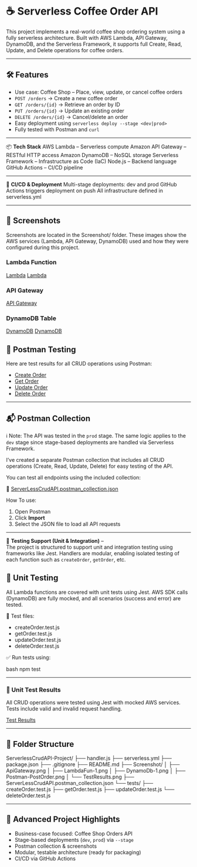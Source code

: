 # ☕️ Serverless Coffee Order API

This project implements a real-world coffee shop ordering system using a fully serverless architecture. Built with AWS Lambda, API Gateway, DynamoDB, and the Serverless Framework, it supports full Create, Read, Update, and Delete operations for coffee orders.

---

## 🛠️ Features

- Use case: Coffee Shop – Place, view, update, or cancel coffee orders
- `POST /orders` → Create a new coffee order
- `GET /orders/{id}` → Retrieve an order by ID
- `PUT /orders/{id}` → Update an existing order
- `DELETE /orders/{id}` → Cancel/delete an order
- Easy deployment using `serverless deploy --stage <dev|prod>`
- Fully tested with Postman and `curl`

---

📦 **Tech Stack**
AWS Lambda – Serverless compute
Amazon API Gateway – RESTful HTTP access
Amazon DynamoDB – NoSQL storage
Serverless Framework – Infrastructure as Code (IaC)
Node.js – Backend language
GitHub Actions – CI/CD pipeline

---

🚀 **CI/CD & Deployment**
Multi-stage deployments: dev and prod
GitHub Actions triggers deployment on push
All infrastructure defined in serverless.yml

---


## 📸 Screenshots

Screenshots are located in the Screenshot/ folder. These images show the AWS services (Lambda, API Gateway, DynamoDB) used and how they were configured during this project.

### Lambda Function  
[Lambda](./Screenshot/LambdaFun-1.png)
[Lambda](./Screenshot/LambdaFun-2.png)

### API Gateway  
[API Gateway](./Screenshot/ApiGateway.png)

### DynamoDB Table  
[DynamoDB](./Screenshot/DynamoDb-1.png)
[DynamoDB](./Screenshot/DynamoDb-2.png)

## 📸 Postman Testing

Here are test results for all CRUD operations using Postman:
- [Create Order](./Screenshot/Postman-PostOrder.png)
- [Get Order](./Screenshot/Postman-GetOrder.png)
- [Update Order](./Screenshot/Postman-UpdateOrder.png)
- [Delete Order](./Screenshot/Postman-DeleteOrder.png)

---

## 📬 Postman Collection

ℹ️ Note: The API was tested in the `prod` stage. The same logic applies to the `dev` stage since stage-based deployments are handled via Serverless Framework.


I’ve created a separate Postman collection that includes all CRUD operations (Create, Read, Update, Delete) for easy testing of the API.

You can test all endpoints using the included collection:

📁 [ServerLessCrudAPI.postman_collection.json](./ServerLessCrudAPI.postman_collection.json)


How To use:
1. Open Postman
2. Click **Import**
3. Select the JSON file to load all API requests

---

🧪 **Testing Support (Unit & Integration)** –  
The project is structured to support unit and integration testing using frameworks like Jest. Handlers are modular, enabling isolated testing of each function such as `createOrder`, `getOrder`, etc.



## 🧪 Unit Testing

All Lambda functions are covered with unit tests using Jest. AWS SDK calls (DynamoDB) are fully mocked, and all scenarios (success and error) are tested.

📁 Test files:
- createOrder.test.js
- getOrder.test.js
- updateOrder.test.js
- deleteOrder.test.js

✅ Run tests using:

bash
npm test

---

### 🧪 Unit Test Results

All CRUD operations were tested using Jest with mocked AWS services.  
Tests include valid and invalid request handling.

[Test Results](./Screenshot/TestResults.png)

---

## 📁 Folder Structure

ServerlessCrudAPI-Project/
├── handler.js
├── serverless.yml
├── package.json
├── .gitignore
├── README.md
├── Screenshot/
│   ├── ApiGateway.png
│   ├── LambdaFun-1.png
│   ├── DynamoDb-1.png
│   ├── Postman-PostOrder.png
│   └── TestResults.png
├── ServerLessCrudAPI.postman_collection.json
└── tests/
    ├── createOrder.test.js
    ├── getOrder.test.js
    ├── updateOrder.test.js
    └── deleteOrder.test.js

---

## 🧪 Advanced Project Highlights

- Business-case focused: Coffee Shop Orders API
- Stage-based deployments (`dev`, `prod`) via `--stage`
- Postman collection & screenshots
- Modular, testable architecture (ready for packaging)
- CI/CD via GitHub Actions

